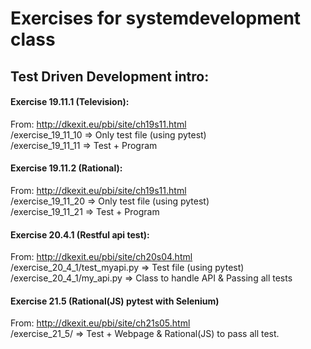 # Exercises for systemdevelopment class 

## Test Driven Development intro:
#### Exercise 19.11.1 (Television):
From: http://dkexit.eu/pbi/site/ch19s11.html  
/exercise_19_11_10 => Only test file (using pytest)  
/exercise_19_11_11 => Test + Program   

#### Exercise 19.11.2 (Rational):
From: http://dkexit.eu/pbi/site/ch19s11.html  
/exercise_19_11_20 => Only test file (using pytest)  
/exercise_19_11_21 => Test + Program  

#### Exercise 20.4.1 (Restful api test):
From: http://dkexit.eu/pbi/site/ch20s04.html  
/exercise_20_4_1/test_myapi.py => Test file (using pytest)  
/exercise_20_4_1/my_api.py => Class to handle API & Passing all tests

#### Exercise 21.5 (Rational(JS) pytest with Selenium) 
From: http://dkexit.eu/pbi/site/ch21s05.html  
/exercise_21_5/ => Test  + Webpage & Rational(JS) to pass all test.
